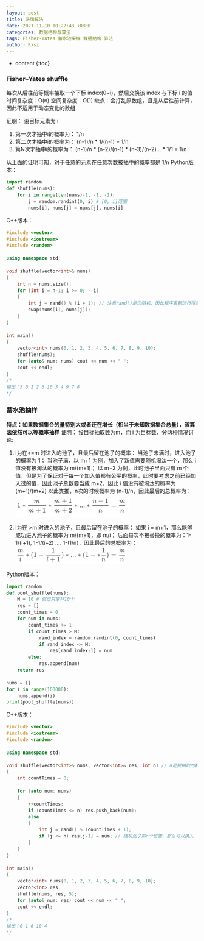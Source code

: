 ```yaml
---
layout: post
title: 洗牌算法
date: 2021-11-10 10:22:43 +0800
categories: 数据结构与算法
tags: Fisher-Yates 蓄水池采样 数据结构 算法
author: Rxsi
---
```


* content
{:toc}

### Fisher–Yates shuffle
每次从后往前等概率抽取一个下标 index(0~i)，然后交换该 index 与下标 i 的值
时间复杂度：O(n)
空间复杂度：O(1)
缺点：会打乱原数组，且是从后往前计算，因此不适用于动态变化的数组
<!--more-->
证明：
设目标元素为 i

1. 第一次才抽中i的概率为：   1/n
2. 第二次才抽中i的概率为：   (n-1)/n * 1/(n-1) = 1/n
3. 第N次才抽中i的概率为：    (n-1)/n * (n-2)/(n-1) * (n-3)/(n-2)... * 1/1 = 1/n

从上面的证明可知，对于任意的元素在任意次数被抽中的概率都是 1/n
Python版本：
```python
import random
def shuffle(nums):    
    for i in range(len(nums)-1, -1, -1):        
        j = random.randint(0, i) # [0, i]范围
        nums[i], nums[j] = nums[j], nums[i]
```

C++版本：
```cpp
#include <vector>
#include <iostream>
#include <random>

using namespace std;

void shuffle(vector<int>& nums)
{
    int n = nums.size();
    for (int i = n-1; i >= 0; --i)
    {
        int j = rand() % (i + 1); // 注意rand()是伪随机，因此程序重新运行得到的随机结果都是一样的，但是在一次程序内连续调用是不同的，这个在实际应用时要注意，可以使用srand()设置随机种子
        swap(nums[i], nums[j]); 
    }
}

int main()
{
    vector<int> nums{0, 1, 2, 3, 4, 5, 6, 7, 8, 9, 10};
    shuffle(nums);
    for (auto& num: nums) cout << num << " ";
    cout << endl;
}
/*
输出：5 0 1 2 6 10 3 4 9 7 8 
*/
```

### 蓄水池抽样

**特点：如果数据集合的量特别大或者还在增长（相当于未知数据集合总量），该算法依然可以等概率抽样**
证明：
设目标抽取数为m，而 i 为目标数，分两种情况讨论:

1. i为在<=m 时进入的池子，且最后留在池子的概率：
    当池子未满时，进入池子的概率为 1；
    当池子满，以 m+1 为例，加入了新值需要随机淘汰一个，那么 i 值没有被淘汰的概率为 m/(m+1)；
    以 m+2 为例，此时池子里面只有 m 个值，但是为了保证对于每一个加入值都有公平的概率，此时要考虑之前已经加入过的值，因此池子总数要当成 m+2，因此 i 值没有被淘汰的概率为 (m+1)/(m+2)
    以此类推，n次的时候概率为 (n-1)/n，因此最后的总概率为：
    ![litter_than_m.png](/images/data_structure_algorithms_shuffle/litter_than_m.png)

2. i为在 >m 时进入的池子，且最后留在池子的概率：
    如果 i = m+1，那么能够成功进入池子的概率为 m/(m+1)，即 m/i；
    后面每次不被替换的概率为：1-1/(i+1), 1-1/(i+2) .... 1-(1/n)，因此最后的总概率为：
    ![better_than_m.png](/images/data_structure_algorithms_shuffle/better_than_m.png)

Python版本：
```python
import random
def pool_shuffle(nums):
    M = 10 # 假设只取样10个
    res = []
    count_times = 0
    for num in nums:
        count_times += 1
        if count_times > M:
            rand_index = random.randint(0, count_times)
            if rand_index <= M:
                res[rand_index-1] = num
        else:
            res.append(num)
    return res

nums = []
for i in range(100000):
    nums.append(i)
print(pool_shuffle(nums))
```

C++版本：
```cpp
#include <vector>
#include <iostream>
#include <random>

using namespace std;

void shuffle(vector<int>& nums, vector<int>& res, int n) // n是要抽取的数据量
{
    int countTimes = 0;

    for (auto num: nums)
    {
        ++countTimes;
        if (countTimes <= n) res.push_back(num);
        else
        {
            int j = rand() % (countTimes + 1);
            if (j <= n) res[j-1] = num; // 随机到了前n个位置，那么可以换入
        }
    }
}

int main()
{
    vector<int> nums{0, 1, 2, 3, 4, 5, 6, 7, 8, 9, 10};
    vector<int> res;
    shuffle(nums, res, 5);
    for (auto& num: res) cout << num << " ";
    cout << endl;
}
/*
输出：0 1 6 10 4
*/
```